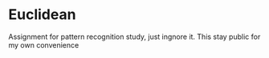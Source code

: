 # Euclidean
Assignment for pattern recognition study, just ingnore it.
This stay public for my own convenience
